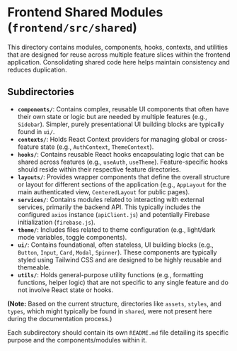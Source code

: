 # Frontend Shared Modules (`frontend/src/shared`)

This directory contains modules, components, hooks, contexts, and utilities that are designed for reuse across multiple feature slices within the frontend application. Consolidating shared code here helps maintain consistency and reduces duplication.

## Subdirectories

*   **`components/`**: Contains complex, reusable UI components that often have their own state or logic but are needed by multiple features (e.g., `Sidebar`). Simpler, purely presentational UI building blocks are typically found in `ui/`.
*   **`contexts/`**: Holds React Context providers for managing global or cross-feature state (e.g., `AuthContext`, `ThemeContext`).
*   **`hooks/`**: Contains reusable React hooks encapsulating logic that can be shared across features (e.g., `useAuth`, `useTheme`). Feature-specific hooks should reside within their respective feature directories.
*   **`layouts/`**: Provides wrapper components that define the overall structure or layout for different sections of the application (e.g., `AppLayout` for the main authenticated view, `CenteredLayout` for public pages).
*   **`services/`**: Contains modules related to interacting with external services, primarily the backend API. This typically includes the configured `axios` instance (`apiClient.js`) and potentially Firebase initialization (`firebase.js`).
*   **`theme/`**: Includes files related to theme configuration (e.g., light/dark mode variables, toggle components).
*   **`ui/`**: Contains foundational, often stateless, UI building blocks (e.g., `Button`, `Input`, `Card`, `Modal`, `Spinner`). These components are typically styled using Tailwind CSS and are designed to be highly reusable and themeable.
*   **`utils/`**: Holds general-purpose utility functions (e.g., formatting functions, helper logic) that are not specific to any single feature and do not involve React state or hooks.

**(Note:** Based on the current structure, directories like `assets`, `styles`, and `types`, which might typically be found in `shared`, were not present here during the documentation process.)

Each subdirectory should contain its own `README.md` file detailing its specific purpose and the components/modules within it.